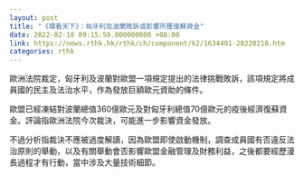 ```yaml
---
layout: post
title: "《環看天下》：匈牙利及波蘭敗訴或影響所獲復蘇資金"
date: 2022-02-18 09:15:59.000000000 +08:00
link: https://news.rthk.hk/rthk/ch/component/k2/1634401-20220218.htm
categories: rthk
---
```


歐洲法院裁定，匈牙利及波蘭對歐盟一項規定提出的法律挑戰敗訴，該項規定將成員國的民主及法治水平，作為發放巨額歐元資助的條件。

歐盟已經凍結對波蘭總值360億歐元及對匈牙利總值70億歐元的疫後經濟復蘇資金。評論指歐洲法院今次裁決，可能進一步影響資金發放。

不過分析指裁決不應被過度解讀，因為歐盟即使啟動機制，調查成員國有否違反法治原則的舉動，以及有關舉動會否影響歐盟金融管理及財務利益，之後都要經歷漫長過程才有行動，當中涉及大量技術細節。

